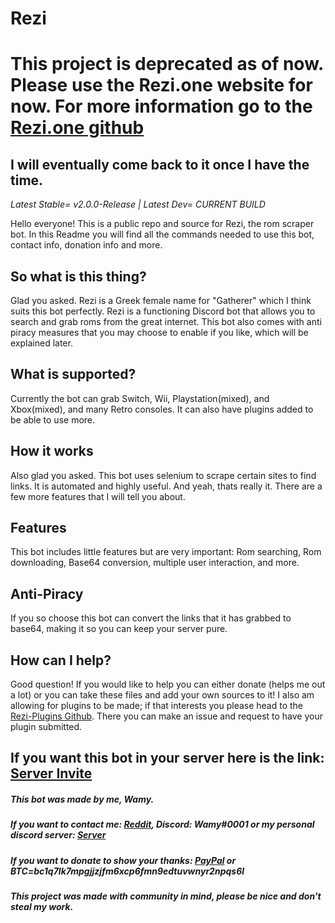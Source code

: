 # Rezi

# This project is deprecated as of now. Please use the Rezi.one website for now. For more information go to the [Rezi.one github](https://github.com/Wamy-Dev/ReziWebsite)
## I will eventually come back to it once I have the time.




*Latest Stable= v2.0.0-Release |
Latest Dev= CURRENT BUILD*

Hello everyone! This is a public repo and source for Rezi, the rom scraper bot. In this Readme you will find all the commands needed to use this bot, contact info, donation info and more. 

## So what is this thing?
Glad you asked. Rezi is a Greek female name for "Gatherer" which I think suits this bot perfectly. Rezi is a functioning Discord bot that allows you to search and grab roms from the great internet. This bot also comes with anti piracy measures that you may choose to enable if you like, which will be explained later.

## What is supported?
Currently the bot can grab Switch, Wii, Playstation(mixed), and Xbox(mixed), and many Retro consoles. It can also have plugins added to be able to use more.

## How it works
Also glad you asked. This bot uses selenium to scrape certain sites to find links. It is automated and highly useful. And yeah, thats really it. There are a few more features that I will tell you about.

## Features
This bot includes little features but are very important: Rom searching, Rom downloading, Base64 conversion, multiple user interaction, and more.

## Anti-Piracy
If you so choose this bot can convert the links that it has grabbed to base64, making it so you can keep your server pure.

## How can I help?
Good question! If you would like to help you can either donate (helps me out a lot) or you can take these files and add your own sources to it! I also am allowing for plugins to be made; if that interests you please head to the [Rezi-Plugins Github](https://github.com/Wamy-Dev/Rezi-Plugins). There you can make an issue and request to have your plugin submitted.

## If you want this bot in your server here is the link: [Server Invite](https://discord.com/oauth2/authorize?client_id=796909768940978186&permissions=523328&scope=bot)




##### This bot was made by me, Wamy.
##### If you want to contact me: [Reddit](https://www.reddit.com/user/Official-Wamy), Discord: Wamy#0001 or my personal discord server: [Server](https://discord.gg/47SnjxgBFb)
##### If you want to donate to show your thanks: [PayPal](https://www.paypal.com/paypalme/DavidNovencido) or BTC=bc1q7lk7mpgjjzjfm6xcp6fmn9edtuvwnyr2npqs6l

##### This project was made with community in mind, please be nice and don't steal my work.




